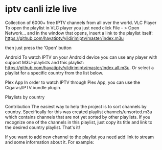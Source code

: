 # iptv canli izle live

Collection of 6000+ free IPTV channels from all over the world.
VLC Player
To open the playlist in VLC player you just need click File - > 
Open Network... and in the window that opens, insert a link to the playlist itself: 
https://github.com/hayatiptv/yildirimiptv/master/index.m3u

then just press the 'Open' button

Android
To watch IPTV on your Android device you can use any player with support M3U-playlists and this playlist: https://github.com/hayatiptv/yildirimiptv/master/index.all.m3u. Or select a playlist for a specific country from the list below.

Plex App
In order to watch IPTV through Plex App, you can use the Cigaras/IPTV.bundle plugin.

Playlists by country

Contribution
The easiest way to help the project is to sort channels by country. Specifically for this was created playlist channels/unsorted.m3u which contains channels that are not yet sorted by other playlists. If you recognize one of the channels in this playlist, just copy its title and link to the desired country playlist. That's it!

If you want to add new channel to the playlist you need add link to stream and some information about it. For example:
